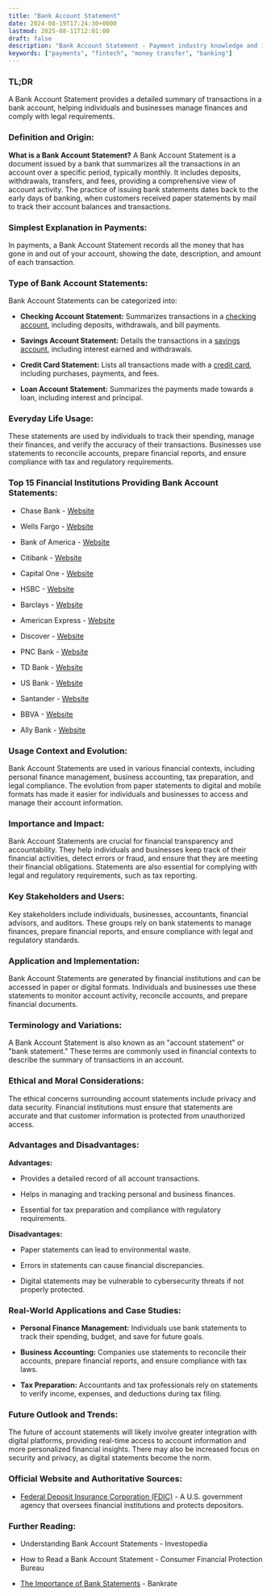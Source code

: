 ```yaml
---
title: "Bank Account Statement"
date: 2024-08-19T17:24:30+0000
lastmod: 2025-08-11T12:01:00
draft: false
description: "Bank Account Statement - Payment industry knowledge and insights"
keywords: ["payments", "fintech", "money transfer", "banking"]
---
```


### **TL;DR**

A Bank Account Statement provides a detailed summary of transactions in a bank account, helping individuals and businesses manage finances and comply with legal requirements.

### **Definition and Origin:**

**What is a Bank Account Statement?** A Bank Account Statement is a document issued by a bank that summarizes all the transactions in an account over a specific period, typically monthly. It includes deposits, withdrawals, transfers, and fees, providing a comprehensive view of account activity. The practice of issuing bank statements dates back to the early days of banking, when customers received paper statements by mail to track their account balances and transactions.

### **Simplest Explanation in Payments:**

In payments, a Bank Account Statement records all the money that has gone in and out of your account, showing the date, description, and amount of each transaction.

### **Type of Bank Account Statements:**

Bank Account Statements can be categorized into:

- **Checking Account Statement:** Summarizes transactions in a [checking account](https://faisalkhan.com/learn/payments-wiki/current-account/), including deposits, withdrawals, and bill payments.

- **Savings Account Statement:** Details the transactions in a [savings account](https://faisalkhan.com/learn/payments-wiki/savings-account/), including interest earned and withdrawals.

- **Credit Card Statement:** Lists all transactions made with a [credit card](https://faisalkhan.com/learn/payments-wiki/credit-card/), including purchases, payments, and fees.

- **Loan Account Statement:** Summarizes the payments made towards a loan, including interest and principal.

### **Everyday Life Usage:**

These statements are used by individuals to track their spending, manage their finances, and verify the accuracy of their transactions. Businesses use statements to reconcile accounts, prepare financial reports, and ensure compliance with tax and regulatory requirements.

### **Top 15 Financial Institutions Providing Bank Account Statements:**

- Chase Bank - [Website](https://www.chase.com/)

- Wells Fargo - [Website](https://www.wellsfargo.com/)

- Bank of America - [Website](https://www.bankofamerica.com/)

- Citibank - [Website](https://www.citi.com/)

- Capital One - [Website](https://www.capitalone.com/)

- HSBC - [Website](https://www.hsbc.com/)

- Barclays - [Website](https://www.barclays.co.uk/)

- American Express - [Website](https://www.americanexpress.com/)

- Discover - [Website](https://www.discover.com/)

- PNC Bank - [Website](https://www.pnc.com/)

- TD Bank - [Website](https://www.td.com/)

- US Bank - [Website](https://www.usbank.com/)

- Santander - [Website](https://www.santander.com/)

- BBVA - [Website](https://www.bbva.com/)

- Ally Bank - [Website](https://www.ally.com/)

### **Usage Context and Evolution:**

Bank Account Statements are used in various financial contexts, including personal finance management, business accounting, tax preparation, and legal compliance. The evolution from paper statements to digital and mobile formats has made it easier for individuals and businesses to access and manage their account information.

### **Importance and Impact:**

Bank Account Statements are crucial for financial transparency and accountability. They help individuals and businesses keep track of their financial activities, detect errors or fraud, and ensure that they are meeting their financial obligations. Statements are also essential for complying with legal and regulatory requirements, such as tax reporting.

### **Key Stakeholders and Users:**

Key stakeholders include individuals, businesses, accountants, financial advisors, and auditors. These groups rely on bank statements to manage finances, prepare financial reports, and ensure compliance with legal and regulatory standards.

### **Application and Implementation:**

Bank Account Statements are generated by financial institutions and can be accessed in paper or digital formats. Individuals and businesses use these statements to monitor account activity, reconcile accounts, and prepare financial documents.

### **Terminology and Variations:**

A Bank Account Statement is also known as an "account statement" or "bank statement." These terms are commonly used in financial contexts to describe the summary of transactions in an account.

### **Ethical and Moral Considerations:**

The ethical concerns surrounding account statements include privacy and data security. Financial institutions must ensure that statements are accurate and that customer information is protected from unauthorized access.

### **Advantages and Disadvantages:**

**Advantages:**

- Provides a detailed record of all account transactions.

- Helps in managing and tracking personal and business finances.

- Essential for tax preparation and compliance with regulatory requirements.

**Disadvantages:**

- Paper statements can lead to environmental waste.

- Errors in statements can cause financial discrepancies.

- Digital statements may be vulnerable to cybersecurity threats if not properly protected.

### **Real-World Applications and Case Studies:**

- **Personal Finance Management:** Individuals use bank statements to track their spending, budget, and save for future goals.

- **Business Accounting:** Companies use statements to reconcile their accounts, prepare financial reports, and ensure compliance with tax laws.

- **Tax Preparation:** Accountants and tax professionals rely on statements to verify income, expenses, and deductions during tax filing.

### **Future Outlook and Trends:**

The future of account statements will likely involve greater integration with digital platforms, providing real-time access to account information and more personalized financial insights. There may also be increased focus on security and privacy, as digital statements become the norm.

### **Official Website and Authoritative Sources:**

- [Federal Deposit Insurance Corporation (FDIC)](https://www.fdic.gov/) - A U.S. government agency that oversees financial institutions and protects depositors.

### **Further Reading:**

- Understanding Bank Account Statements - Investopedia

- How to Read a Bank Account Statement - Consumer Financial Protection Bureau

- [The Importance of Bank Statements](https://www.bankrate.com/) - Bankrate